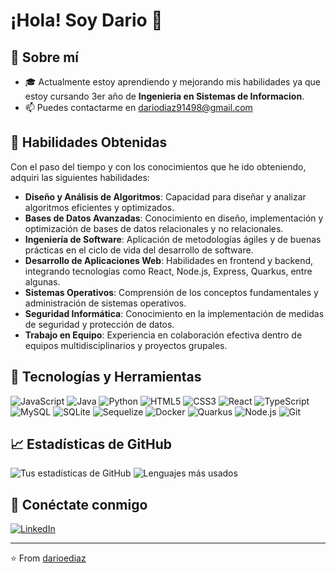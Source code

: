 # ¡Hola! Soy Dario 👋

## 🚀 Sobre mí

- 🎓 Actualmente estoy aprendiendo y mejorando mis habilidades ya que estoy cursando 3er año de **Ingenieria en Sistemas de Informacion**.
- 📫 Puedes contactarme en dariodiaz91498@gmail.com

## 🧠 Habilidades Obtenidas

Con el paso del tiempo y con los conocimientos que he ido obteniendo, adquiri las siguientes habilidades:

- **Diseño y Análisis de Algoritmos**: Capacidad para diseñar y analizar algoritmos eficientes y optimizados.
- **Bases de Datos Avanzadas**: Conocimiento en diseño, implementación y optimización de bases de datos relacionales y no relacionales.
- **Ingeniería de Software**: Aplicación de metodologías ágiles y de buenas prácticas en el ciclo de vida del desarrollo de software.
- **Desarrollo de Aplicaciones Web**: Habilidades en frontend y backend, integrando tecnologías como React, Node.js, Express, Quarkus, entre algunas.
- **Sistemas Operativos**: Comprensión de los conceptos fundamentales y administración de sistemas operativos.
- **Seguridad Informática**: Conocimiento en la implementación de medidas de seguridad y protección de datos.
- **Trabajo en Equipo**: Experiencia en colaboración efectiva dentro de equipos multidisciplinarios y proyectos grupales.

## 🔧 Tecnologías y Herramientas

![JavaScript](https://img.shields.io/badge/JavaScript-F7DF1E?style=for-the-badge&logo=javascript&logoColor=black)
![Java](https://img.shields.io/badge/Java-ED8B00?style=for-the-badge&logo=java&logoColor=white)
![Python](https://img.shields.io/badge/Python-3776AB?style=for-the-badge&logo=python&logoColor=white)
![HTML5](https://img.shields.io/badge/HTML5-E34F26?style=for-the-badge&logo=html5&logoColor=white)
![CSS3](https://img.shields.io/badge/CSS3-1572B6?style=for-the-badge&logo=css3&logoColor=white)
![React](https://img.shields.io/badge/React-20232A?style=for-the-badge&logo=react&logoColor=61DAFB)
![TypeScript](https://img.shields.io/badge/TypeScript-007ACC?style=for-the-badge&logo=typescript&logoColor=white)
![MySQL](https://img.shields.io/badge/MySQL-4479A1?style=for-the-badge&logo=mysql&logoColor=white)
![SQLite](https://img.shields.io/badge/SQLite-003B57?style=for-the-badge&logo=sqlite&logoColor=white)
![Sequelize](https://img.shields.io/badge/Sequelize-52B0E7?style=for-the-badge&logo=sequelize&logoColor=white)
![Docker](https://img.shields.io/badge/Docker-2496ED?style=for-the-badge&logo=docker&logoColor=white)
![Quarkus](https://img.shields.io/badge/Quarkus-4695EB?style=for-the-badge&logo=quarkus&logoColor=white)
![Node.js](https://img.shields.io/badge/Node.js-43853D?style=for-the-badge&logo=node-dot-js&logoColor=white)
![Git](https://img.shields.io/badge/Git-F05032?style=for-the-badge&logo=git&logoColor=white)

## 📈 Estadísticas de GitHub

![Tus estadísticas de GitHub](https://github-readme-stats.vercel.app/api?username=darioediaz&show_icons=true&theme=radical)
![Lenguajes más usados](https://github-readme-stats.vercel.app/api/top-langs/?username=darioediaz&layout=compact&theme=radical)

## 🔗 Conéctate conmigo

[![LinkedIn](https://img.shields.io/badge/LinkedIn-0077B5?style=for-the-badge&logo=linkedin&logoColor=white)](https://www.linkedin.com/in/darioediaz/)

---

⭐️ From [darioediaz](https://github.com/darioediaz)
